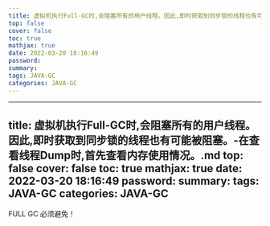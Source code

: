 ```yaml
---
title: 虚拟机执行Full-GC时,会阻塞所有的用户线程。因此,即时获取到同步锁的线程也有可能被阻塞。-在查看线程Dump时,首先查看内存使用情况。.md
top: false
cover: false
toc: true
mathjax: true
date: 2022-03-20 18:16:49
password:
summary:
tags: JAVA-GC
categories: JAVA-GC
---
```

---
title: 虚拟机执行Full-GC时,会阻塞所有的用户线程。因此,即时获取到同步锁的线程也有可能被阻塞。-在查看线程Dump时,首先查看内存使用情况。.md
top: false
cover: false
toc: true
mathjax: true
date: 2022-03-20 18:16:49
password:
summary:
tags: JAVA-GC
categories: JAVA-GC
---
FULL GC 必须避免！
